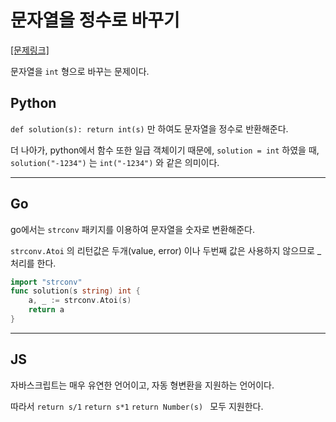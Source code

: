 # 문자열을 정수로 바꾸기

[[문제링크]](https://programmers.co.kr/learn/courses/30/lessons/12925)



문자열을 `int` 형으로 바꾸는 문제이다.

## Python

`def solution(s): return int(s)` 만 하여도 문자열을 정수로 반환해준다.

더 나아가, python에서 함수 또한 일급 객체이기 때문에, `solution = int` 하였을 때, `solution("-1234")` 는  `int("-1234")` 와 같은 의미이다. 

---

## Go

go에서는 `strconv` 패키지를 이용하여 문자열을 숫자로 변환해준다. 

`strconv.Atoi` 의 리턴값은 두개(value, error) 이나 두번째 값은 사용하지 않으므로 _처리를 한다. 

```go
import "strconv"
func solution(s string) int {
    a, _ := strconv.Atoi(s)
    return a
}
```



---

## JS

자바스크립트는 매우 유연한 언어이고, 자동 형변환을 지원하는 언어이다.

따라서 `return s/1` `return s*1` `return Number(s) ` 모두 지원한다.